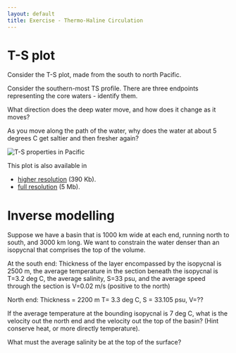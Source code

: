 ```yaml
---
layout: default
title: Exercise - Thermo-Haline Circulation
---
```


# T-S plot

Consider the T-S plot, made from the south to north Pacific.  

Consider the southern-most TS profile.  There are three endpoints
representing the core waters - identify them.

What direction does the deep water move, and how does it change as it
moves?

As you move along the path of the water, why does the water at about 5 degrees C get saltier and then fresher
again?  

![T-S properties in Pacific](../../figs/P15TSPropsSm.png)


This plot is also available in

  - [higher resolution](../../figs/P15TSProps.png) (390 Kb).  
  - [full resolution](../../Readings/P15TSProps.pdf) (5 Mb).  

# Inverse modelling

Suppose we have a basin that is 1000 km wide at each end, running
north to south, and 3000 km long.  We want to constrain the water
denser than an isopycnal that comprises the top of the volume.

At the south end: Thickness of the layer encompassed by the isopycnal is  2500 m, the average temperature in the section beneath the isopycnal is T=3.2 deg C, the average salinity, S=33 psu, and the average speed through the section is V=0.02 m/s
(positive to the north)

North end: Thickness = 2200 m T= 3.3 deg C, S = 33.105 psu, V=??

If the average temperature at the bounding isopycnal is 7 deg C, what
is the velocity out the north end and the velocity out the top of the
basin? (Hint conserve heat, or more directly temperature).  

What must the average salinity be at the top of the surface?  
